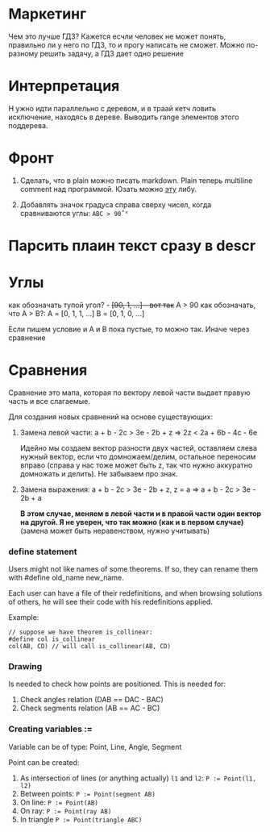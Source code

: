 # Маркетинг

Чем это лучше ГДЗ? Кажется есчли человек не может понять, правильно ли у него по ГДЗ, то и прогу написать не сможет.
Можно по-разному решить задачу, а ГДЗ дает одно решение

# Интерпретация

Н ужно идти параллельно с деревом, и в траай кетч ловить исключение, находясь в дереве. Выводить range элементов этого
поддерева.

# Фронт

1. Сделать, что в plain можно писать markdown. Plain теперь multiline comment над программой. Юзать
   можно [эту](https://openbase.com/js/marked) либу.

2. Добавлять значок градуса справа сверху чисел, когда сравниваются углы: `ABC > 90˚°`

# Парсить плаин текст сразу в descr
# Углы

как обозначать тупой угол? - ~~[90, 1, ...] - вот так~~ A > 90
как обозначать, что A > B?:
A = [0, 1, 1, ...]
B = [0, 1, 0, ...]

Если пишем условие и A и B пока пустые, то можно так. Иначе через сравнение

# Сравнения

Сравнение это мапа, которая по вектору левой части выдает правую часть и все слагаемые.

Для создания новых сравнений на основе существующих:

1. Замена левой части:
   a + b - 2c > 3e - 2b + z => 2z < 2a + 6b - 4c - 6e

   Идейно мы создаем вектор разности двух частей, оставляем слева нужный вектор,
   если что домножаем/делим, остальное переносим вправо (справа у нас тоже может быть z, так что
   нужно
   аккуратно домножать и делить). Не забываем про знак.

2. Замена выражения:
   a + b - 2c > 3e - 2b + z, z = a => a + b - 2c > 3e - 2b + a

   **В этом случае, меняем в левой части и в правой части один вектор на другой. Я не уверен, что
   так можно (как и в первом случае)** (замена может быть неравенством, нужно учитывать)

### define statement

Users might not like names of some theorems. If so, they can rename them with #define old_name
new_name.

Each user can have a file of their redefinitions, and when browsing solutions of others, he will
see their code with his redefinitions applied.

Example:

```
// suppose we have theorem is_collinear:
#define col is_collinear
col(AB, CD) // will call is_collinear(AB, CD)
```

### Drawing

Is needed to check how points are positioned. This is needed for:

1. Check angles relation (DAB == DAC - BAC)
2. Check segments relation (AB == AC - BC)

### Creating variables :=

Variable can be of type: Point, Line, Angle, Segment

Point can be created:

1. As intersection of lines (or anything actually) `l1` and `l2`: `P := Point(l1, l2)`
2. Between points: `P := Point(segment AB)`
3. On line: `P := Point(AB)`
4. On ray: `P := Point(ray AB)`
5. In triangle `P := Point(triangle ABC)`